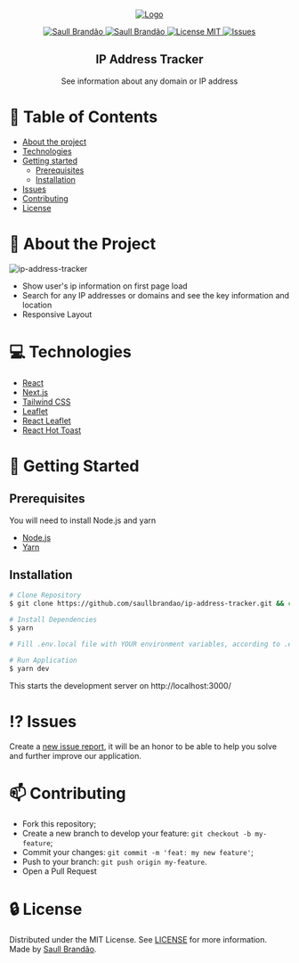 <!-- PROJECT LOGO -->
<br />
<p align="center">
  <a href="https://ip-address-tracker-saullbrandao.vercel.app/">
    <img src="https://raw.githubusercontent.com/saullbrandao/ip-address-tracker/main/logo.png" alt="Logo">
  </a>

  <p align="center">
    <a href="https://www.twitter.com/saullbrandao/">
      <img alt="Saull Brandão" src="https://img.shields.io/badge/-saullbrandao-1DA1F2?style=flat&logo=Twitter&logoColor=white" />
    </a>
    <a href="https://www.linkedin.com/in/saullbrandao/">
      <img alt="Saull Brandão" src="https://img.shields.io/badge/-saullbrandao-0A66C2?style=flat&logo=Linkedin&logoColor=white" />
    </a>
    <a href="./LICENSE">
      <img alt="License MIT" src="https://img.shields.io/github/license/saullbrandao/ip-address-tracker" />
    </a>
    <a href="https://github.com/saullbrandao/ip-address-tracker/issues">
    <img alt="Issues" src="https://img.shields.io/github/issues/saullbrandao/ip-address-tracker" />
    </a>
  </p>
  <h2 align="center">IP Address Tracker</h2>

  <p align="center">
    See information about any domain or IP address
    <br />
    </p>
</p>

# :bookmark_tabs: Table of Contents

- [About the project](#about-the-project)
- [Technologies](#technologies)
- [Getting started](#getting-started)
  - [Prerequisites](#prerequisites)
  - [Installation](#installation)
- [Issues](#issues)
- [Contributing](#contributing)
- [License](#license)

# :page_with_curl: About the Project

![ip-address-tracker](https://raw.githubusercontent.com/saullbrandao/ip-address-tracker/main/ip-address-tracker.png)

- Show user's ip information on first page load
- Search for any IP addresses or domains and see the key information and
  location
- Responsive Layout

# :computer: Technologies

- [React](https://github.com/facebook/react)
- [Next.js](https://github.com/vercel/next.js/)
- [Tailwind CSS](https://github.com/tailwindlabs/tailwindcss)
- [Leaflet](https://github.com/Leaflet/Leaflet)
- [React Leaflet](https://github.com/PaulLeCam/react-leaflet)
- [React Hot Toast](https://github.com/timolins/react-hot-toast)

# :rocket: Getting Started

## Prerequisites

You will need to install Node.js and yarn

- [Node.js](https://nodejs.org/en/download/)
- [Yarn](https://classic.yarnpkg.com/en/docs/install)

## Installation

```sh
# Clone Repository
$ git clone https://github.com/saullbrandao/ip-address-tracker.git && cd ip-address-tracker

# Install Dependencies
$ yarn

# Fill .env.local file with YOUR environment variables, according to .env.example file.

# Run Application
$ yarn dev
```

This starts the development server on http://localhost:3000/

# :interrobang: Issues

Create a <a href="https://github.com/saullbrandao/ip-address-tracker/issues">new
issue report</a>, it will be an honor to be able to help you solve and further
improve our application.

# :mailbox: Contributing

- Fork this repository;
- Create a new branch to develop your feature: `git checkout -b my-feature`;
- Commit your changes: `git commit -m 'feat: my new feature'`;
- Push to your branch: `git push origin my-feature`.
- Open a Pull Request

# :lock: License

Distributed under the MIT License. See [LICENSE](./LICENSE) for more
information. Made by [Saull Brandão](https://www.linkedin.com/in/saullbrandao/).

